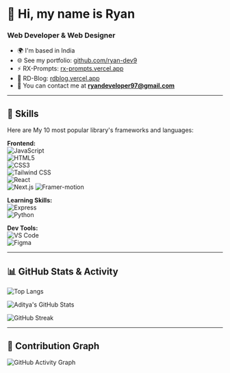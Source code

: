# 👋 Hi, my name is Ryan 

### Web Developer & Web Designer  


- 🌍 I'm based in India  
- 🌐 See my portfolio: [github.com/ryan-dev9](https://github.com/ryan-dev9)  
- ⚡ RX-Prompts: [rx-prompts.vercel.app](https://rx-prompts.vercel.app)  
- 🚀 RD-Blog: [rdblog.vercel.app](https://rdblog.vercel.app)  
- 📧 You can contact me at **ryandeveloper97@gmail.com**  

---

## 🚀 Skills  

Here are My 10 most popular library's frameworks and languages:

**Frontend:**  
![JavaScript](https://img.shields.io/badge/JavaScript-f7df1e?style=for-the-badge&logo=javascript&logoColor=black)  
![HTML5](https://img.shields.io/badge/HTML5-e34f26?style=for-the-badge&logo=html5&logoColor=white)  
![CSS3](https://img.shields.io/badge/CSS3-1572b6?style=for-the-badge&logo=css3&logoColor=white)  
![Tailwind CSS](https://img.shields.io/badge/TailwindCSS-38b2ac?style=for-the-badge&logo=tailwind-css&logoColor=white)  
![React](https://img.shields.io/badge/React-20232a?style=for-the-badge&logo=react&logoColor=61dafb)  
![Next.js](https://img.shields.io/badge/Next.js-000000?style=for-the-badge&logo=next.js&logoColor=white) 
![Framer-motion](https://img.shields.io/badge/Framer_motion-000000?style=for-the-badge&logo=Framer-motion&logoColor=white) 

**Learning Skills:**  
![Express](https://img.shields.io/badge/Express-000000?style=for-the-badge&logo=express&logoColor=white)  
![Python](https://img.shields.io/badge/python-3670A0?style=for-the-badge&logo=python&logoColor=ffdd54)


**Dev Tools:**  
![VS Code](https://img.shields.io/badge/Visual%20Studio%20Code-007ACC?logo=visualstudiocode&logoColor=fff&style=plastic)  
![Figma](https://img.shields.io/badge/Figma-F24E1E?style=for-the-badge&logo=figma&logoColor=white)  
 
---

## 📊 GitHub Stats & Activity  

![Top Langs](https://github-readme-stats.vercel.app/api?username=ryan-dev9&show_icons=true&theme=tokyonight)  

![Aditya's GitHub Stats](https://github-readme-stats.vercel.app/api?username=ryan-dev9&show_icons=true&theme=tokyonight)  

![GitHub Streak](https://streak-stats.demolab.com?user=ryan-dev9&theme=tokyonight)  

---

## 🌱 Contribution Graph  

![GitHub Activity Graph](https://github-readme-activity-graph.vercel.app/graph?username=ryan-dev9&theme=react-dark)
